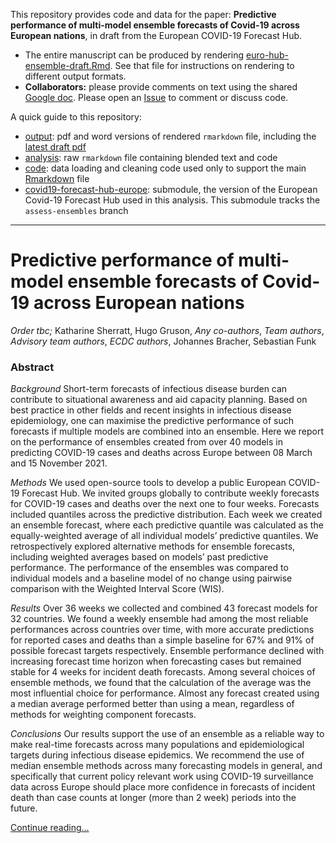 This repository provides code and data for the paper: **Predictive performance of multi-model ensemble forecasts of Covid-19 across European nations**, in draft from the European COVID-19 Forecast Hub. 
- The entire manuscript can be produced by rendering [euro-hub-ensemble-draft.Rmd](analysis/euro-hub-ensemble-draft.Rmd). See that file for instructions on rendering to different output formats.
- **Collaborators:** please provide comments on text using the shared [Google doc](https://docs.google.com/document/d/1AdlfV3KcyMI3oTqzGRmK1e3jj288IOzl/edit#). Please open an [Issue](https://github.com/covid19-forecast-hub-europe/euro-hub-ensemble/issues) to comment or discuss code.

A quick guide to this repository:
- [output](output): pdf and word versions of rendered `rmarkdown` file, including the [latest draft pdf](output/euro-hub-ensemble-draft.pdf)
- [analysis](analysis): raw `rmarkdown` file containing blended text and code
- [code](code): data loading and cleaning code used only to support the main [Rmarkdown](analysis/euro-hub-ensemble-draft.Rmd) file
- [covid19-forecast-hub-europe](covid19-forecast-hub-europe): submodule, the version of the European Covid-19 Forecast Hub used in this analysis. This submodule tracks the `assess-ensembles` branch

---

# Predictive performance of multi-model ensemble forecasts of Covid-19 across European nations

_Order tbc;_ Katharine Sherratt, Hugo Gruson, _Any co-authors_, _Team authors_, _Advisory team authors_, _ECDC authors_, Johannes Bracher, Sebastian Funk

### Abstract

_Background_ Short-term forecasts of infectious disease burden can contribute to situational awareness and aid capacity planning. Based on best practice in other fields and recent insights in infectious disease epidemiology, one can maximise the predictive performance of such forecasts if multiple models are combined into an ensemble. Here we report on the performance of ensembles created from over 40 models in predicting COVID-19 cases and deaths across Europe between 08 March and 15 November 2021.

_Methods_ We used open-source tools to develop a public European COVID-19 Forecast Hub. We invited groups globally to contribute weekly forecasts for COVID-19 cases and deaths over the next one to four weeks. Forecasts included quantiles across the predictive distribution. Each week we created an ensemble forecast, where each predictive quantile was calculated as the equally-weighted average of all individual models’ predictive quantiles. We retrospectively explored alternative methods for ensemble forecasts, including weighted averages based on models’ past predictive performance. The performance of the ensembles was compared to individual models and a baseline model of no change using pairwise comparison with the Weighted Interval Score (WIS).

_Results_ Over 36 weeks we collected and combined 43 forecast models for 32 countries. We found a weekly ensemble had among the most reliable performances across countries over time, with more accurate predictions for reported cases and deaths than a simple baseline for 67% and 91% of possible forecast targets respectively. Ensemble performance declined with increasing forecast time horizon when forecasting cases but remained stable for 4 weeks for incident death forecasts. Among several choices of ensemble methods, we found that the calculation of the average was the most influential choice for performance. Almost any forecast created using a median average performed better than using a mean, regardless of methods for weighting component forecasts.

_Conclusions_ Our results support the use of an ensemble as a reliable way to make real-time forecasts across many populations and epidemiological targets during infectious disease epidemics. We recommend the use of median ensemble methods across many forecasting models in general, and specifically that current policy relevant work using COVID-19 surveillance data across Europe should place more confidence in forecasts of incident death than case counts at longer (more than 2 week) periods into the future.

[Continue reading...](output/euro-hub-ensemble-draft.pdf)
